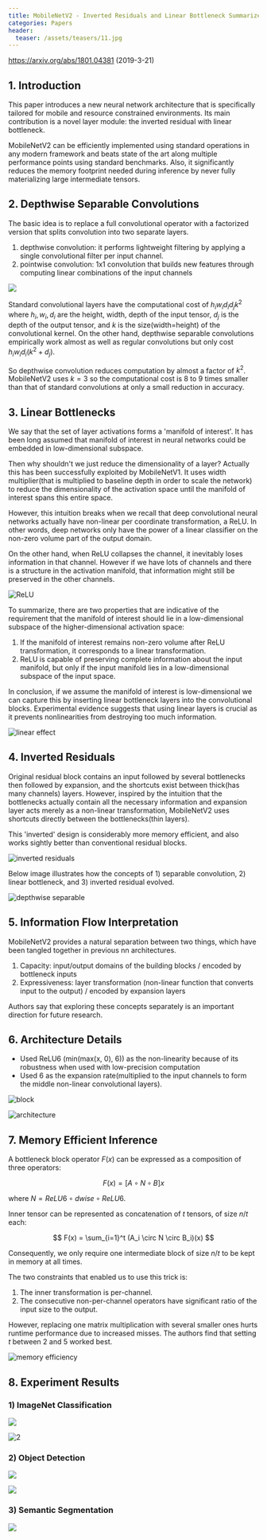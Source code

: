 ```yaml
---
title: MobileNetV2 - Inverted Residuals and Linear Bottleneck Summarized
categories: Papers
header:
  teaser: /assets/teasers/11.jpg
---
```


https://arxiv.org/abs/1801.04381 (2019-3-21)

## 1. Introduction

This paper introduces a new neural network architecture that is specifically tailored for mobile and resource constrained environments. Its main contribution is a novel layer module: the inverted residual with linear bottleneck.

MobileNetV2 can be efficiently implemented using standard operations in any modern framework and beats state of the art along multiple performance points using standard benchmarks. Also, it significantly reduces the memory footprint needed during inference by never fully materializing large intermediate tensors.



## 2. Depthwise Separable Convolutions

The basic idea is to replace a full convolutional operator with a factorized version that splits convolution into two separate layers.

1. depthwise convolution: it performs lightweight filtering by applying a single convolutional filter per input channel.
2. pointwise convolution: 1x1 convolution that builds new features through computing linear combinations of the input channels

![](https://lh3.googleusercontent.com/l0SCUDB9Px1ANE1oj7YFMYKniMyihEDW5VTnRs4x_jiwRN9UYDs6PhJ-MR4MO6aycSoKs43aXVgyDZ6HjTWEYBD-1zrVYY1-i81qUZL05eWkPsIJPS7SuZXUDOG9i5-gqjIqnVZvJQ=w2400)

Standard convolutional layers have the computational cost of $h_iw_id_id_j k^2$  where $h_i, w_i, d_i$ are the height, width, depth of the input tensor, $d_j$ is the depth of the output tensor, and $k$ is the size(width=height) of the convolutional kernel. On the other hand, depthwise separable convolutions empirically work almost as well as regular convolutions but only cost $h_iw_id_i(k^2+d_j)$.

So depthwise convolution reduces computation by almost a factor of $k^2$. MobileNetV2 uses $k=3$ so the computational cost is 8 to 9 times smaller than that of standard convolutions at only a small reduction in accuracy.



## 3. Linear Bottlenecks

We say that the set of layer activations forms a 'manifold of interest'. It has been long assumed that manifold of interest in neural networks could be embedded in low-dimensional subspace.

Then why shouldn't we just reduce the dimensionality of a layer? Actually this has been successfully exploited by MobileNetV1. It uses width multiplier(that is multiplied to baseline depth in order to scale the network) to reduce the dimensionality of the activation space until the manifold of interest spans this entire space.

However, this intuition breaks when we recall that deep convolutional neural networks actually have non-linear per coordinate transformation, a ReLU. In other words, deep networks only have the power of a linear classifier on the non-zero volume part of the output domain.

On the other hand, when ReLU collapses the channel, it inevitably loses information in that channel. However if we have lots of channels and there is a structure in the activation manifold, that information might still be preserved in the other channels.

![ReLU](https://lh3.googleusercontent.com/2LgA28MQjTnGp_NjcGtywkTXsT5hSucLDyK0mzxYIErGjtNgCr20p7ba48q8CmtFjmXj5ujPfZgDGkeagAFhGJpcDCGd_HxPUTXHGGdS9W3m8xWJpcOW2m3raat4RmiUV_kW8i5jJw=w2400)

To summarize, there are two properties that are indicative of the requirement that the manifold of interest should lie in a low-dimensional subspace of the higher-dimensional activation space:

1. If the manifold of interest remains non-zero volume after ReLU transformation, it corresponds to a linear transformation.
2. ReLU is capable of preserving complete information about the input manifold, but only if the input manifold lies in a low-dimensional subspace of the input space.

In conclusion, if we assume the manifold of interest is low-dimensional we can capture this by inserting linear bottleneck layers into the convolutional blocks. Experimental evidence suggests that using linear layers is crucial as it prevents nonlinearities from destroying too much information.

![linear effect](https://lh3.googleusercontent.com/O805abinLyS09YdJGGaGnypHWiN4gGuX_5J-wgKcTGDvTkH8RY0KHUPdCx_LziTMi82mjB6BqU9l725XP70c5fNJ94QBjj0YWA_rq-jKmeX44ac2YJJAqQ29LJiXYUokIJzPF2lVmA=w2400)



## 4. Inverted Residuals

Original residual block contains an input followed by several bottlenecks then followed by expansion, and the shortcuts exist between thick(has many channels) layers. However, inspired by the intuition that the bottlenecks actually contain all the necessary information and expansion layer acts merely as a non-linear transformation, MobileNetV2 uses shortcuts directly between the bottlenecks(thin layers).

This 'inverted' design is considerably more memory efficient, and also works sightly better than conventional residual blocks.

![inverted residuals](https://lh3.googleusercontent.com/9a8Coau4ThdHbk7Tbyoa8FZVhcGnEQpD-X76j6l7J0tDGFHt-TY-5onbDRNdafXcJwDJVxHEH1Sr8nWQAC_65TwNDdsdSusuuMqHYhWMdIgN-O2ZAn9jTMCapEADJB2uV-q1dLuoRg=w2400)

Below image illustrates how the concepts of 1) separable convolution, 2) linear bottleneck, and 3) inverted residual evolved.

![depthwise separable](https://lh3.googleusercontent.com/AgGtF4AVeQuhaIJB7xJcBs9T3-2f_RfpO8y1seZ8aq_VozFHhx_S8eZqmJsLT43CT2nABkevXusx38h02OAbBzT-Iq0m5RgEtbu_r_PPOt-mRvZBZ2sT3KQXQeaJiXKZoVd0TfNGzQ=w2400)



## 5. Information Flow Interpretation

MobileNetV2 provides a natural separation between two things, which have been tangled together in previous nn architectures.

1. Capacity: input/output domains of the building blocks / encoded by bottleneck inputs
2. Expressiveness: layer transformation (non-linear function that converts input to the output) / encoded by expansion layers

Authors say that exploring these concepts separately is an important direction for future research.



## 6. Architecture Details

* Used ReLU6 (min(max(x, 0), 6)) as the non-linearity because of its robustness when used with low-precision computation
* Used 6 as the expansion rate(multiplied to the input channels to form the middle non-linear convolutional layers).

![block](https://lh3.googleusercontent.com/0Tf4FzMCKP85Q_25FhBWfn0bg9ODywUtsm3bI15fa1YE3-i2wWYNP8sxKeuTcJp_PXF8EWtrEhVB8_pU0qN-KspToEeauZbbUDMG_wnqyuuRrnCjep9DhOeT0MbicjxAxBMUmRTeyA=w2400)

![architecture](https://lh3.googleusercontent.com/_ZsrSJ7Cublp6v66tIy5fkprRvP8UVWy-fnDGrYveffqzWvmcqTlBEmTL-bcw2voLxj9qC6vuAFuyx-QG1Jc9Fq9y2AYMA1L0qwVv5diYDV3pvQypB0Xf78OIF_N22IaZMjIDDRKVA=w2400)



## 7. Memory Efficient Inference

A bottleneck block operator $F(x)$ can be expressed as a composition of three operators:

$$
F(x)=[A\circ N\circ B]x
$$

where $N=ReLU6 \circ dwise \circ ReLU6$.

Inner tensor can be represented as concatenation of $t$ tensors, of size $n/t$ each:

$$
F(x) = \sum_{i=1}^t (A_i \circ N \circ B_i)(x)
$$

Consequently, we only require one intermediate block of size $n/t$ to be kept in memory at all times.

The two constraints that enabled us to use this trick is:

1. The inner transformation is per-channel.
2. The consecutive non-per-channel operators have significant ratio of the input size to the output.

However, replacing one matrix multiplication with several smaller ones hurts runtime performance due to increased misses. The authors find that setting $t$ between 2 and 5 worked best.

![memory efficiency](https://lh3.googleusercontent.com/KH2UWdUkNrdKFEmaX0YJIe9U4Lu0qbdMHXvtmL6JqCaZRk3xw6DMnTvpoyHi7rcgVYgq40RNRjaDO5G_UpDVttZr6YZAQrCboxbTEg_71uvkKWJ7xUmA18oCLfyOaN80QXIPV9037Q=w2400)



## 8. Experiment Results

### 1) ImageNet Classification

![](https://lh3.googleusercontent.com/6iIZJS1SFlthB2hMGFTHKGpXB3LadFzk2Xkmuko6QOdSbvIqfS6sGcCFbRc2dZ2fPpejcOSgjMoCNJGdcSWLPzzTseXj-j6MwXqUL9UjyzvNnsUeBI1dvKDQGs5Vj9BpxPmdkiNDsA=w2400)

![2](https://lh3.googleusercontent.com/ydbv1E4EfBhDsIAudzLQbODOkIlUzN35-cOjRoZgWpfvfcNxu5oXsA9HId1XqWGJysLuBGuMmBieZyxdg7WGOuytk_aL0tIinXLrmWs0zCWTWPt9Vb4-0gZe7uWXTKe_9BdxVMCFmw=w2400)

### 2) Object Detection

![](https://lh3.googleusercontent.com/ZRR4if6UCVekrpkNd-Yo70MuwKyloFke-NFABNGocq2hT-PmgnENxaDLpNijzTUdDZDzazdilQXOkDaYwZRYfHEwlGRy2lPwbDZJHtXOBro1zlhzTSfZS2fzNDP7ZPxL3k3-sE-0uw=w2400)

![](https://lh3.googleusercontent.com/AcAfhdNBLe4oCyulOrkW96i3mp32f_VomGlA2SZb56U2r4Kh3Dm7EJEs-OzT9dPVZX-dVbjotsB4ts2XDCzd7tssuaxwDnQM3BqJmltrfMDUguvi63FrM5gAnSMpzk8xwpBUksZPIw=w2400)

### 3) Semantic Segmentation

![](https://lh3.googleusercontent.com/tugDhUeQW8NPge9uetJM2jQX8ORPxM3uAU20-mH9-tev2mgRh4fdRfue-mKQFObj8gq5WfSU3E6L2KFjhOR35AUI79PN-SMuXSI03pgXUenZD2vfX_E0UW-KiAqooIGZhJwVqriBYA=w2400)
